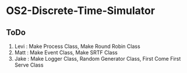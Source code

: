 # OS2-Discrete-Time-Simulator

## ToDo
1. Levi : Make Process Class, Make Round Robin Class
2. Matt : Make Event Class, Make SRTF Class
3. Jake : Make Logger Class, Random Generator Class, First Come First Serve Class
